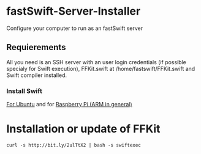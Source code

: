  # fastSwift-Server-Installer
Configure your computer to run as an fastSwift server

## Requierements
All you need is an SSH server with an user login credentials (if possible specialy for Swift execution), FFKit.swift at /home/fastswift/FFKit.swift and Swift compiler installed.
### Install Swift
[For Ubuntu](https://swift.org/download/) and for [Raspberry Pi (ARM in general)](http://www.agreatdaytocode.com/installing-swift-3-0-on-raspberry-pi/)

# Installation or update of FFKit
```
curl -s http://bit.ly/2ulTtX2 | bash -s swiftexec
```
